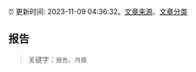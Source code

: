 :alarm_clock: 更新时间: 2023-11-09 04:36:32。[文章来源](/README.md)、[文章分类](/TAGS.md)

## 报告


> 关键字：`报告`、`月报`



